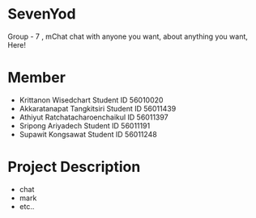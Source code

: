 # SevenYod
Group - 7 , mChat chat with anyone you want, about anything you want, Here!

# Member
- Krittanon Wisedchart Student ID 56010020
- Akkaratanapat Tangkitsiri Student ID 56011439
- Athiyut Ratchatacharoenchaikul ID 56011397
- Sripong Ariyadech Student ID 56011191
- Supawit Kongsawat Student ID 56011248
# Project Description
  - chat
  - mark
  - etc..
